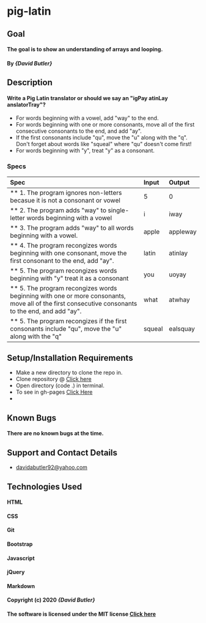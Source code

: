 # pig-latin
## Goal 

#### The goal is to show an understanding of arrays and looping.
#### By _**{David Butler}**_

## Description
#### Write a Pig Latin translator or should we say an "igPay atinLay anslatorTray"?

* For words beginning with a vowel, add "way" to the end.
* For words beginning with one or more consonants, move all of the first consecutive consonants to the end, and add "ay".
* If the first consonants include "qu", move the "u" along with the "q". Don't forget about words like "squeal" where "qu" doesn't come first!
* For words beginning with "y", treat "y" as a consonant.

### Specs
| Spec | Input | Output |
| :-------------     | :------------- | :------------- |
| ** 1. The program ignores non-letters becasue it is not a consonant or vowel  | 5 | 0 |
| ** 2. The program adds "way" to single-letter words beginning with a vowel | i | iway |
| ** 3. The program adds "way" to all words beginning with a vowel. | apple | appleway |
| ** 4. The program recongizes words beginning with one consonant, move the first consonant to the end, add "ay". | latin | atinlay | 
| ** 5. The program recongizes words beginning with "y" treat it as a consonant | you | uoyay |
| ** 5. The program recongizes words beginning with one or more consonants, move all of the first consecutive consonants to the end, and add "ay". | what | atwhay |
| ** 5. The program recongizes if the first consonants include "qu", move the "u" along with the "q" | squeal | ealsquay |
  
## Setup/Installation Requirements
* Make a new directory to clone the repo in.
* Clone repository @ [Click here](https://github.com/davidabutler92/pig-latin.git)
* Open directory (code .) in terminal.
* To see in gh-pages [Click Here](https://davidabutler92.github.io/friday-project3/)  
* 

## Known Bugs 
#### There are no known bugs at the time.

## Support and Contact Details
* davidabutler92@yahoo.com

## Technologies Used 
#### HTML
#### CSS
#### Git 
#### Bootstrap
#### Javascript
#### jQuery 
#### Markdown

#### Copyright (c) 2020 **_{David Butler}_**
#### The software is licensed under the MIT license [Click here](LICENSE.md)
